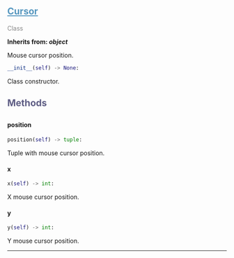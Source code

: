 

## <h2 style="color: #5697bf;"><u>Cursor</u></h2>

<span style="color: #888;">Class</span>

**Inherits from: _object_**

Mouse cursor position.

```python
__init__(self) -> None:
```

Class constructor.

### <h2 style="color: #5e5d84;">Methods<h2>


#### position

```python
position(self) -> tuple:
```

Tuple with mouse cursor position.

#### x

```python
x(self) -> int:
```

X mouse cursor position.

#### y

```python
y(self) -> int:
```

Y mouse cursor position.


---
